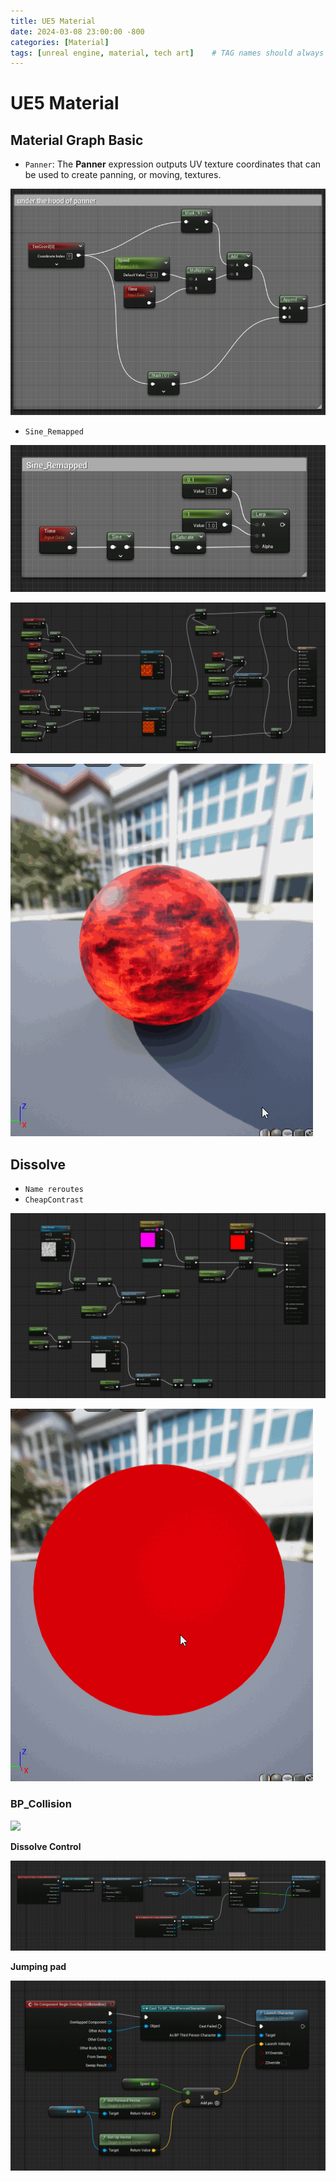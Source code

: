 ```yaml
---
title: UE5 Material
date: 2024-03-08 23:00:00 -800
categories: [Material]
tags: [unreal engine, material, tech art]    # TAG names should always be lowercase
---
```


# UE5 Material

## Material Graph Basic

- `Panner`: The **Panner** expression outputs UV texture coordinates that can be used to create panning, or moving, textures.

![](/assets/pic/panner.png)

- `Sine_Remapped`

  

![](/assets/pic/sineRemapped.png)

![](/assets/pic/fireball.png)

![](/assets/pic/fireball.gif)

## Dissolve

- `Name reroutes`
- `CheapContrast`

![](/assets/pic/Dissolve.png)

![](/assets/pic/Dissolve.gif)

### BP_Collision

![](/assets/pic/Dissolve_test.gif)

**Dissolve Control**

![](/assets/pic/20240309180935.png)

**Jumping pad**

![](/assets/pic/20240309181029.png)
